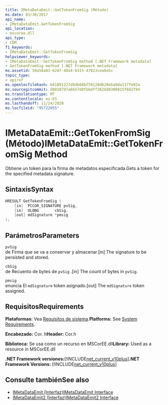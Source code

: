 ```yaml
---
title: IMetaDataEmit::GetTokenFromSig (Método)
ms.date: 03/30/2017
api_name:
- IMetaDataEmit.GetTokenFromSig
api_location:
- mscoree.dll
api_type:
- COM
f1_keywords:
- IMetaDataEmit::GetTokenFromSig
helpviewer_keywords:
- IMetaDataEmit::GetTokenFromSig method [.NET Framework metadata]
- GetTokenFromSig method [.NET Framework metadata]
ms.assetid: 50a58a83-6287-40a4-b315-47823cea0a5c
topic_type:
- apiref
ms.openlocfilehash: b41891227d94b66bf59128d620eba9da117fe92a
ms.sourcegitcommit: d8020797a6657d0fbbdff362b80300815f682f94
ms.translationtype: MT
ms.contentlocale: es-ES
ms.lasthandoff: 11/24/2020
ms.locfileid: "95722055"
---
```

# <a name="imetadataemitgettokenfromsig-method"></a><span data-ttu-id="924c2-102">IMetaDataEmit::GetTokenFromSig (Método)</span><span class="sxs-lookup"><span data-stu-id="924c2-102">IMetaDataEmit::GetTokenFromSig Method</span></span>

<span data-ttu-id="924c2-103">Obtiene un token para la firma de metadatos especificada.</span><span class="sxs-lookup"><span data-stu-id="924c2-103">Gets a token for the specified metadata signature.</span></span>  
  
## <a name="syntax"></a><span data-ttu-id="924c2-104">Sintaxis</span><span class="sxs-lookup"><span data-stu-id="924c2-104">Syntax</span></span>  
  
```cpp  
HRESULT GetTokenFromSig (
    [in]  PCCOR_SIGNATURE pvSig,
    [in]  ULONG       cbSig,
    [out] mdSignature *pmsig
);  
```  
  
## <a name="parameters"></a><span data-ttu-id="924c2-105">Parámetros</span><span class="sxs-lookup"><span data-stu-id="924c2-105">Parameters</span></span>  

 `pvSig`  
 <span data-ttu-id="924c2-106">de Firma que se va a conservar y almacenar.</span><span class="sxs-lookup"><span data-stu-id="924c2-106">[in] The signature to be persisted and stored.</span></span>  
  
 `cbSig`  
 <span data-ttu-id="924c2-107">de Recuento de bytes de `pvSig` .</span><span class="sxs-lookup"><span data-stu-id="924c2-107">[in] The count of bytes in `pvSig`.</span></span>  
  
 `pmsig`  
 <span data-ttu-id="924c2-108">enuncia El `mdSignature` token asignado.</span><span class="sxs-lookup"><span data-stu-id="924c2-108">[out] The `mdSignature` token assigned.</span></span>  
  
## <a name="requirements"></a><span data-ttu-id="924c2-109">Requisitos</span><span class="sxs-lookup"><span data-stu-id="924c2-109">Requirements</span></span>  

 <span data-ttu-id="924c2-110">**Plataformas:** Vea [Requisitos de sistema](../../get-started/system-requirements.md).</span><span class="sxs-lookup"><span data-stu-id="924c2-110">**Platforms:** See [System Requirements](../../get-started/system-requirements.md).</span></span>  
  
 <span data-ttu-id="924c2-111">**Encabezado:** Cor. h</span><span class="sxs-lookup"><span data-stu-id="924c2-111">**Header:** Cor.h</span></span>  
  
 <span data-ttu-id="924c2-112">**Biblioteca:** Se usa como un recurso en MSCorEE.dll</span><span class="sxs-lookup"><span data-stu-id="924c2-112">**Library:** Used as a resource in MSCorEE.dll</span></span>  
  
 <span data-ttu-id="924c2-113">**.NET Framework versiones:**[!INCLUDE[net_current_v10plus](../../../../includes/net-current-v10plus-md.md)]</span><span class="sxs-lookup"><span data-stu-id="924c2-113">**.NET Framework Versions:** [!INCLUDE[net_current_v10plus](../../../../includes/net-current-v10plus-md.md)]</span></span>  
  
## <a name="see-also"></a><span data-ttu-id="924c2-114">Consulte también</span><span class="sxs-lookup"><span data-stu-id="924c2-114">See also</span></span>

- [<span data-ttu-id="924c2-115">IMetaDataEmit (Interfaz)</span><span class="sxs-lookup"><span data-stu-id="924c2-115">IMetaDataEmit Interface</span></span>](imetadataemit-interface.md)
- [<span data-ttu-id="924c2-116">IMetaDataEmit2 (Interfaz)</span><span class="sxs-lookup"><span data-stu-id="924c2-116">IMetaDataEmit2 Interface</span></span>](imetadataemit2-interface.md)
